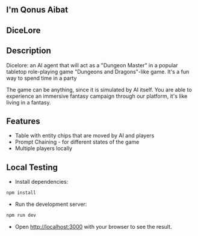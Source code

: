 ## I'm Qonus Aibat

## DiceLore

## Description
Dicelore: an AI agent that will act as a "Dungeon Master" in a popular tabletop role-playing game "Dungeons and Dragons"-like game.
It's a fun way to spend time in a party

The game can be anything, since it is simulated by AI itself. You are able to experience an immersive fantasy campaign through our platform, it's like living in a fantasy.

## Features
- Table with entity chips that are moved by AI and players
- Prompt Chaining - for different states of the game
- Multiple players locally

## Local Testing
- Install dependencies:
```bash
npm install
```
- Run the development server:
```bash
npm run dev
```
- Open [http://localhost:3000](http://localhost:3000) with your browser to see the result.